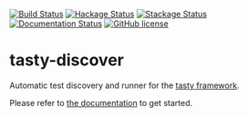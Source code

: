 [![Build Status](https://travis-ci.org/lwm/tasty-discover.svg?branch=master)](https://travis-ci.org/lwm/tasty-discover)
[![Hackage Status](https://img.shields.io/badge/Hackage-brightgreen.svg)](http://hackage.haskell.org/package/tasty-discover)
[![Stackage Status](https://img.shields.io/badge/Stackage-brightgreen.svg)](https://www.stackage.org/package/tasty-discover/)
[![Documentation Status](https://readthedocs.org/projects/tasty-discover/badge/?version=latest)](http://tasty-discover.readthedocs.io/en/latest/?badge=latest)
[![GitHub license](https://img.shields.io/badge/license-GPL-brightgreen.svg)](https://raw.githubusercontent.com/lwm/tasty-discover/master/LICENSE)

# tasty-discover

Automatic test discovery and runner for the [tasty framework].

Please refer to [the documentation] to get started.

[tasty framework]: https://github.com/feuerbach/tasty
[the documentation]: http://tasty-discover.readthedocs.io/en/latest/
